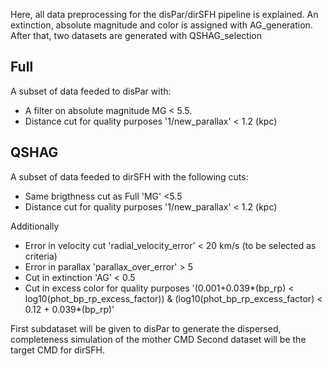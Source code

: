 Here, all data preprocessing for the disPar/dirSFH pipeline is explained.
An extinction, absolute magnitude and color is assigned with AG_generation. 
After that, two datasets are generated with QSHAG_selection

## Full
A subset of data feeded to disPar with:
- A filter on absolute magnitude MG < 5.5.
- Distance cut for quality purposes '1/new_parallax' < 1.2 (kpc)

## QSHAG
A subset of data feeded to dirSFH with the following cuts:
- Same brigthness cut as Full 'MG' <5.5
- Distance cut for quality purposes '1/new_parallax' < 1.2 (kpc)
  
Additionally

- Error in velocity cut 'radial_velocity_error' < 20 km/s (to be selected as criteria)
- Error in parallax 'parallax_over_error' > 5
- Cut in extinction 'AG' < 0.5
- Cut in excess color for quality purposes
  '(0.001+0.039*(bp_rp) < log10(phot_bp_rp_excess_factor)) & (log10(phot_bp_rp_excess_factor) < 0.12 + 0.039*(bp_rp)'

First subdataset will be given to disPar to generate the dispersed, completeness simulation of the mother CMD
Second dataset will be the target CMD for dirSFH.
